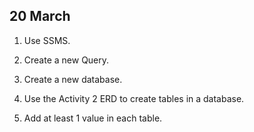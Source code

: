 ## 20 March

1. Use SSMS.

2. Create a new Query.

3. Create a new database.

4. Use the Activity 2 ERD to create tables in a database.

5. Add at least 1 value in each table.

